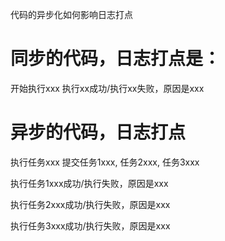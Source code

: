 代码的异步化如何影响日志打点

# 同步的代码，日志打点是：

开始执行xxx
执行xx成功/执行xx失败，原因是xxx

# 异步的代码，日志打点

执行任务xxx
提交任务1xxx, 任务2xxx, 任务3xxx

执行任务1xxx成功/执行失败，原因是xxx

执行任务2xxx成功/执行失败，原因是xxx

执行任务3xxx成功/执行失败，原因是xxx